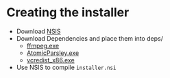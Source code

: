 # Creating the installer

* Download [NSIS](https://nsis.sourceforge.io/Main_Page)
* Download Dependencies and place them into deps/
  - [ffmpeg.exe](https://www.ffmpeg.org/download.html#build-windows)
  - [AtomicParsley.exe](http://atomicparsley.sourceforge.net/)
  - [vcredist_x86.exe](https://www.microsoft.com/en-us/download/details.aspx?id=5555)
* Use NSIS to compile `installer.nsi`
